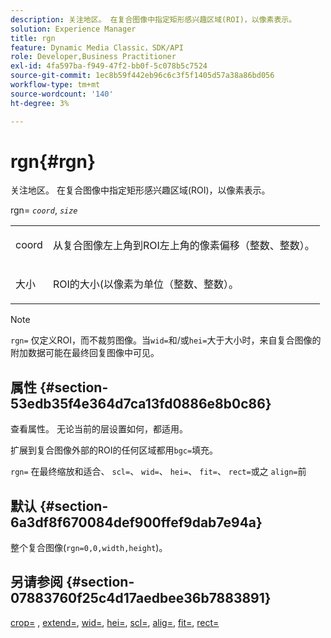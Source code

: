 ```yaml
---
description: 关注地区。 在复合图像中指定矩形感兴趣区域(ROI)，以像素表示。
solution: Experience Manager
title: rgn
feature: Dynamic Media Classic，SDK/API
role: Developer,Business Practitioner
exl-id: 4fa597ba-f949-47f2-bb0f-5c078b5c7524
source-git-commit: 1ec8b59f442eb96c6c3f5f1405d57a38a86bd056
workflow-type: tm+mt
source-wordcount: '140'
ht-degree: 3%

---
```


# rgn{#rgn}

关注地区。 在复合图像中指定矩形感兴趣区域(ROI)，以像素表示。

rgn= *`coord`*, *`size`*

<table id="simpletable_3A430F9078B04C2E90F4D1A130AFA20C"> 
 <tr class="strow"> 
  <td class="stentry"> <p><span class="varname"> coord</span> </p> </td> 
  <td class="stentry"> <p>从复合图像左上角到ROI左上角的像素偏移（整数、整数）。 </p></td> 
 </tr> 
 <tr class="strow"> 
  <td class="stentry"> <p><span class="varname"> 大小</span> </p></td> 
  <td class="stentry"> <p>ROI的大小(以像素为单位（整数、整数）。 </p></td> 
 </tr> 
</table>

>[!NOTE]
>
>`rgn=` 仅定义ROI，而不裁剪图像。当`wid=`和/或`hei=`大于大小时，来自复合图像的附加数据可能在最终回复图像中可见。

## 属性 {#section-53edb35f4e364d7ca13fd0886e8b0c86}

查看属性。 无论当前的层设置如何，都适用。

扩展到复合图像外部的ROI的任何区域都用`bgc=`填充。

`rgn=` 在最终缩放和适合、 `scl=`、 `wid=`、 `hei=`、 `fit=`、 `rect=`或之 `align=`前

## 默认 {#section-6a3df8f670084def900ffef9dab7e94a}

整个复合图像(`rgn=0,0,width,height`)。

## 另请参阅 {#section-07883760f25c4d17aedbee36b7883891}

[crop=](../../../../../is-api/http-ref/image-serving-api-ref/c-http-protocol-reference/c-command-reference/r-crop.md#reference-6fd0f6399966446ab4425ce050572eab) ,  [extend=](../../../../../is-api/http-ref/image-serving-api-ref/c-http-protocol-reference/c-command-reference/r-extend.md#reference-7e9156beb285459d830e2d56782a74ac),  [wid=](../../../../../is-api/http-ref/image-serving-api-ref/c-http-protocol-reference/c-command-reference/r-is-http-wid.md#reference-bfeadcb67bf4485f851eb21345527e47),  [hei=](../../../../../is-api/http-ref/image-serving-api-ref/c-http-protocol-reference/c-command-reference/r-is-http-hei.md#reference-6d6f556ccc0e4b98a815e8a5c1944a96),  [scl=](../../../../../is-api/http-ref/image-serving-api-ref/c-http-protocol-reference/c-command-reference/r-scl.md#reference-b2a74e493d0d407e98fe350551ba3fcc),  [alig=](../../../../../is-api/http-ref/image-serving-api-ref/c-http-protocol-reference/c-command-reference/r-align.md#reference-b7d6b87c75124d78884f916dd6544bc7),  [fit=](../../../../../is-api/http-ref/image-serving-api-ref/c-http-protocol-reference/c-command-reference/r-fit.md#reference-f11bff6d93d143d6b135de3a923bc989),  [rect=](../../../../../is-api/http-ref/image-serving-api-ref/c-http-protocol-reference/c-command-reference/r-rect.md#reference-520b90d30b4c4b4692a723e4df6adaf3)
